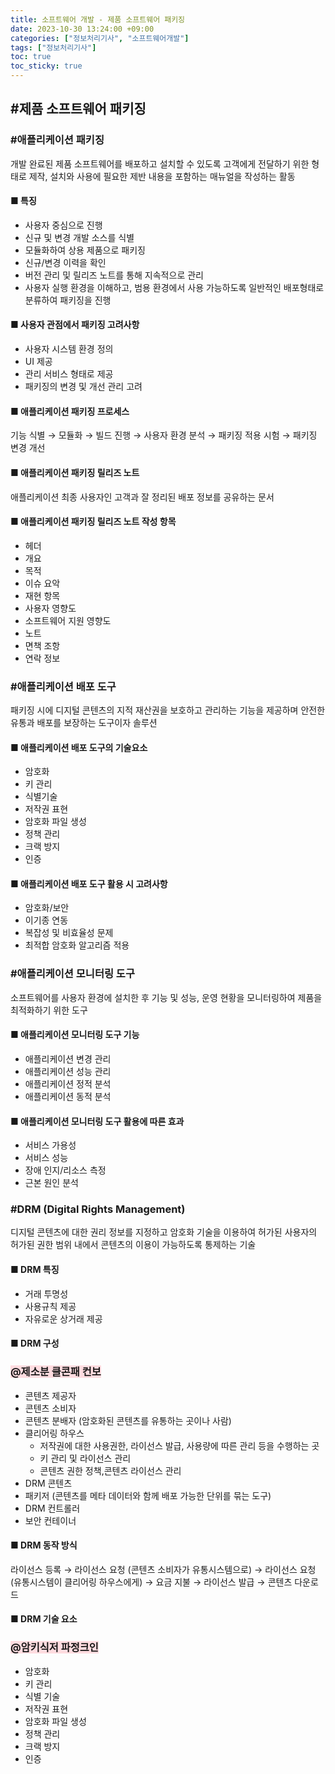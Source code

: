 ```yaml
---
title: 소프트웨어 개발 - 제품 소프트웨어 패키징
date: 2023-10-30 13:24:00 +09:00
categories: ["정보처리기사", "소프트웨어개발"]
tags: ["정보처리기사"]
toc: true
toc_sticky: true
---
```


<span style="color:#f00"></span>

## #제품 소프트웨어 패키징

### #애플리케이션 패키징

개발 완료된 제품 소프트웨어를 배포하고 설치할 수 있도록 고객에게 전달하기 위한 형태로 제작, 설치와 사용에 필요한 제반 내용을 포함하는 매뉴얼을 작성하는 활동

#### ■ 특징

- 사용자 중심으로 진행
- 신규 및 변경 개발 소스를 식별
- 모듈화하여 상용 제품으로 패키징
- 신규/변경 이력을 확인
- 버전 관리 및 릴리즈 노트를 통해 지속적으로 관리
- 사용자 실행 환경을 이해하고, 범용 환경에서 사용 가능하도록 일반적인 배포형태로 분류하여 패키징을 진행

#### ■ 사용자 관점에서 패키징 고려사항

- 사용자 시스템 환경 정의
- UI 제공
- 관리 서비스 형태로 제공
- 패키징의 변경 및 개선 관리 고려

#### ■ 애플리케이션 패키징 프로세스

기능 식별 → 모듈화 → 빌드 진행 → 사용자 환경 분석 → 패키징 적용 시험 → 패키징 변경 개선

#### ■ 애플리케이션 패키징 릴리즈 노트

애플리케이션 최종 사용자인 고객과 잘 정리된 배포 정보를 공유하는 문서

#### ■ 애플리케이션 패키징 릴리즈 노트 작성 항목

- 헤더
- 개요
- 목적
- 이슈 요악
- 재현 항목
- 사용자 영향도
- 소프트웨어 지원 영향도
- 노트
- 면책 조항
- 연락 정보

### #애플리케이션 배포 도구

패키징 시에 디지털 콘텐츠의 지적 재산권을 보호하고 관리하는 기능을 제공하며 안전한 유통과 배포를 보장하는 도구이자 솔루션

#### ■ 애플리케이션 배포 도구의 기술요소

- 암호화
- 키 관리
- 식별기술
- 저작권 표현
- 암호화 파일 생성
- 정책 관리
- 크랙 방지
- 인증

#### ■ 애플리케이션 배포 도구 활용 시 고려사항

- 암호화/보안
- 이기종 연동
- 복잡성 및 비효율성 문제
- 최적합 암호화 알고리즘 적용

### #애플리케이션 모니터링 도구

소프트웨어를 사용자 환경에 설치한 후 기능 및 성능, 운영 현황을 모니터링하여 제품을 최적화하기 위한 도구

#### ■ 애플리케이션 모니터링 도구 기능

- 애플리케이션 변경 관리
- 애플리케이션 성능 관리
- 애플리케이션 정적 분석
- 애플리케이션 동적 분석

#### ■ 애플리케이션 모니터링 도구 활용에 따른 효과

- 서비스 가용성
- 서비스 성능
- 장애 인지/리소스 측정
- 근본 원인 분석

### #DRM (Digital Rights Management)

디지털 콘텐츠에 대한 권리 정보를 지정하고 암호화 기술을 이용하여 허가된 사용자의 허가된 권한 범위 내에서 콘텐츠의 이용이 가능하도록 통제하는 기술

#### ■ DRM 특징

- 거래 투명성
- 사용규칙 제공
- 자유로운 상거래 제공

#### ■ DRM 구성

### <span style="background-color:#ffdce0">@제소분 클콘패 컨보</span>

- 콘텐츠 제공자
- 콘텐츠 소비자
- 콘텐츠 분배자 (암호화된 콘텐츠를 유통하는 곳이나 사람)
- 클리어링 하우스
  - 저작권에 대한 사용권한, 라이선스 발급, 사용량에 따른 관리 등을 수행하는 곳
  - 키 관리 및 라이선스 관리
  - 콘텐츠 권한 정책,콘텐츠 라이선스 관리
- DRM 콘텐츠
- 패키저 (콘텐츠를 메타 데이터와 함께 배포 가능한 단위를 묶는 도구)
- DRM 컨트롤러
- 보안 컨테이너

#### ■ DRM 동작 방식

라이선스 등록 → 라이선스 요청 (콘텐츠 소비자가 유통시스템으로) → 라이선스 요청 (유통시스템이 클리어링 하우스에게) → 요금 지불 → 라이선스 발급 → 콘텐츠 다운로드

#### ■ DRM 기술 요소

### <span style="background-color:#ffdce0">@암키식저 파정크인</span>

- 암호화
- 키 관리
- 식별 기술
- 저작권 표현
- 암호화 파일 생성
- 정책 관리
- 크랙 방지
- 인증
